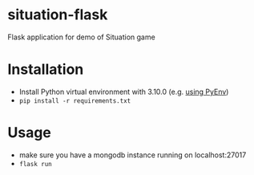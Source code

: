 # situation-flask

Flask application for demo of Situation game

# Installation

* Install Python virtual environment with 3.10.0 (e.g. [using PyEnv](https://realpython.com/intro-to-pyenv/))
* `pip install -r requirements.txt`

# Usage

* make sure you have a mongodb instance running on localhost:27017
* `flask run`

